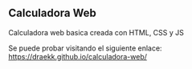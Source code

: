 ## Calculadora Web
Calculadora web basica creada con HTML, CSS y JS

Se puede probar visitando el siguiente enlace: https://draekk.github.io/calculadora-web/
